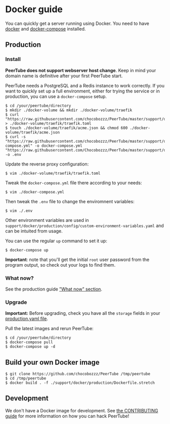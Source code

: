 # Docker guide

You can quickly get a server running using Docker. You need to have
[docker](https://www.docker.com/community-edition) and
[docker-compose](https://docs.docker.com/compose/install/) installed.

## Production

### Install

**PeerTube does not support webserver host change**. Keep in mind your domain name is definitive after your first PeerTube start.

PeerTube needs a PostgreSQL and a Redis instance to work correctly. If you want
to quickly set up a full environment, either for trying the service or in
production, you can use a `docker-compose` setup.

```shell
$ cd /your/peertube/directory
$ mkdir ./docker-volume && mkdir ./docker-volume/traefik
$ curl "https://raw.githubusercontent.com/chocobozzz/PeerTube/master/support/docker/production/config/traefik.toml" > ./docker-volume/traefik/traefik.toml
$ touch ./docker-volume/traefik/acme.json && chmod 600 ./docker-volume/traefik/acme.json
$ curl -s "https://raw.githubusercontent.com/chocobozzz/PeerTube/master/support/docker/production/docker-compose.yml" -o docker-compose.yml "https://raw.githubusercontent.com/Chocobozzz/PeerTube/master/support/docker/production/.env" -o .env
```

Update the reverse proxy configuration:

```shell
$ vim ./docker-volume/traefik/traefik.toml
```

Tweak the `docker-compose.yml` file there according to your needs:

```shell
$ vim ./docker-compose.yml
```

Then tweak the `.env` file to change the enviromnent variables:

```shell
$ vim ./.env
```

Other environment variables are used in
`support/docker/production/config/custom-environment-variables.yaml` and can be
intuited from usage.

You can use the regular `up` command to set it up:

```shell
$ docker-compose up
```

**Important**: note that you'll get the initial `root` user password from the
program output, so check out your logs to find them.

### What now?

See the production guide ["What now" section](/support/doc/production.md#what-now). 

### Upgrade

**Important:** Before upgrading, check you have all the `storage` fields in your [production.yaml file](/support/docker/production/config/production.yaml). 

Pull the latest images and rerun PeerTube:

```shell
$ cd /your/peertube/directory
$ docker-compose pull
$ docker-compose up -d
```

## Build your own Docker image

```shell
$ git clone https://github.com/chocobozzz/PeerTube /tmp/peertube
$ cd /tmp/peertube
$ docker build . -f ./support/docker/production/Dockerfile.stretch
```

## Development

We don't have a Docker image for development. See [the CONTRIBUTING guide](https://github.com/Chocobozzz/PeerTube/blob/develop/.github/CONTRIBUTING.md#develop)
for more information on how you can hack PeerTube!
